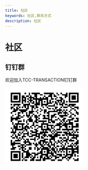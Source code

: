 ```yaml
---
title: 社区
keywords: 社区,联系方式
description: 社区
---
```


# 社区


## 钉钉群

欢迎加入TCC-TRANSACTION钉钉群   
  
![钉钉扫码入群](/img/tcc-transaction-dingdingtalk.jpeg)
